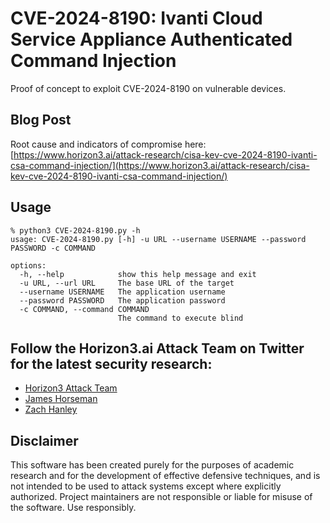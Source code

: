 # CVE-2024-8190: Ivanti Cloud Service Appliance Authenticated Command Injection
Proof of concept to exploit CVE-2024-8190 on vulnerable devices.

## Blog Post
Root cause and indicators of compromise here:
[https://www.horizon3.ai/attack-research/cisa-kev-cve-2024-8190-ivanti-csa-command-injection/](https://www.horizon3.ai/attack-research/cisa-kev-cve-2024-8190-ivanti-csa-command-injection/)

## Usage
```
% python3 CVE-2024-8190.py -h
usage: CVE-2024-8190.py [-h] -u URL --username USERNAME --password PASSWORD -c COMMAND

options:
  -h, --help            show this help message and exit
  -u URL, --url URL     The base URL of the target
  --username USERNAME   The application username
  --password PASSWORD   The application password
  -c COMMAND, --command COMMAND
                        The command to execute blind
```

## Follow the Horizon3.ai Attack Team on Twitter for the latest security research:
*  [Horizon3 Attack Team](https://twitter.com/Horizon3Attack)
*  [James Horseman](https://twitter.com/JamesHorseman2)
*  [Zach Hanley](https://twitter.com/hacks_zach)

## Disclaimer
This software has been created purely for the purposes of academic research and for the development of effective defensive techniques, and is not intended to be used to attack systems except where explicitly authorized. Project maintainers are not responsible or liable for misuse of the software. Use responsibly.
